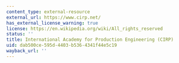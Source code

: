 ```yaml
---
content_type: external-resource
external_url: https://www.cirp.net/
has_external_license_warning: true
license: https://en.wikipedia.org/wiki/All_rights_reserved
status: ''
title: International Academy for Production Engineering (CIRP)
uid: dab500ce-595d-4403-b536-4341f44e5c19
wayback_url: ''
---
```

